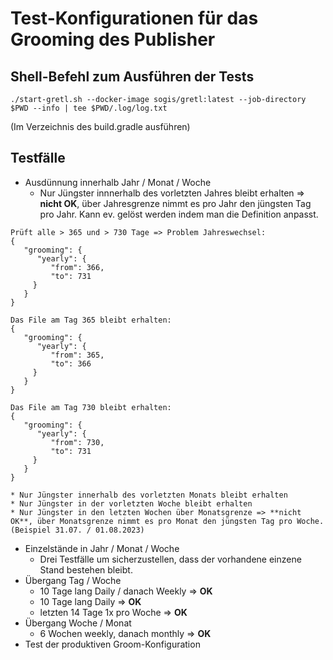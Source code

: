 # Test-Konfigurationen für das Grooming des Publisher

## Shell-Befehl zum Ausführen der Tests

    ./start-gretl.sh --docker-image sogis/gretl:latest --job-directory $PWD --info | tee $PWD/.log/log.txt

(Im Verzeichnis des build.gradle ausführen)

## Testfälle

* Ausdünnung innerhalb Jahr / Monat / Woche
    * Nur Jüngster innnerhalb des vorletzten Jahres bleibt erhalten =>  **nicht OK**, über Jahresgrenze nimmt es pro Jahr den jüngsten Tag pro Jahr. Kann ev. gelöst werden indem man die Definition anpasst.
```
Prüft alle > 365 und > 730 Tage => Problem Jahreswechsel:
{
   "grooming": {
      "yearly": {
         "from": 366,
         "to": 731
     }
   }
}
```
```
Das File am Tag 365 bleibt erhalten:
{
   "grooming": {
      "yearly": {
         "from": 365,
         "to": 366
     }
   }
}
```
```
Das File am Tag 730 bleibt erhalten:
{
   "grooming": {
      "yearly": {
         "from": 730,
         "to": 731
     }
   }
}
```
    * Nur Jüngster innerhalb des vorletzten Monats bleibt erhalten
    * Nur Jüngster in der vorletzten Woche bleibt erhalten
    * Nur Jüngster in den letzten Wochen über Monatsgrenze => **nicht OK**, über Monatsgrenze nimmt es pro Monat den jüngsten Tag pro Woche. (Beispiel 31.07. / 01.08.2023)
* Einzelstände in Jahr / Monat / Woche
    * Drei Testfälle um sicherzustellen, dass der vorhandene einzene Stand bestehen bleibt.
* Übergang Tag / Woche
    * 10 Tage lang Daily / danach Weekly => **OK**
    * 10 Tage lang Daily => **OK**
    * letzten 14 Tage 1x pro Woche => **OK**
* Übergang Woche / Monat
    * 6 Wochen weekly, danach monthly => **OK**
* Test der produktiven Groom-Konfiguration
